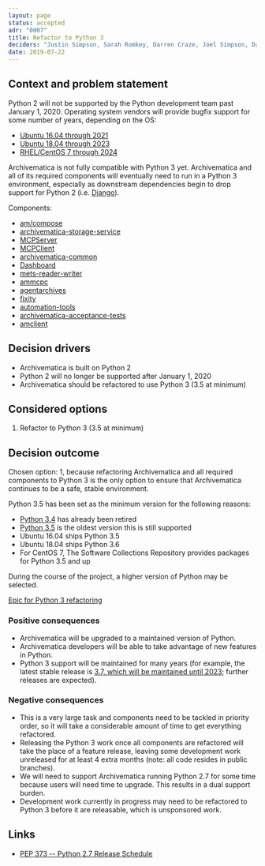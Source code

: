 ```yaml
---
layout: page
status: accepted
adr: "0007"
title: Refactor to Python 3
deciders: "Justin Simpson, Sarah Romkey, Darren Craze, Joel Simpson, David Juhasz, Jesús García Crespo, Pieter Van Garderen, Sara Allain, Ashley Blewer, Santiago Rodríguez Collazo, Miguel Angel Medinilla Luque, José Raddaoui Marín, Cole Maclean, Ross Spencer, Douglas Cerna."
date: 2019-07-22
---
```


## Context and problem statement

Python 2 will not be supported by the Python development team past January 1,
2020\. Operating system vendors will provide bugfix support for some number of
years, depending on the OS:

* [Ubuntu 16.04 through 2021](https://wiki.ubuntu.com/Releases)
* [Ubuntu 18.04 through 2023](https://wiki.ubuntu.com/Releases)
* [RHEL/CentOS 7 through 2024](https://wiki.centos.org/About/Product)

Archivematica is not fully compatible with Python 3 yet. Archivematica and all
of its required components will eventually need to run in a Python 3
environment, especially as downstream dependencies begin to drop support for
Python 2 (i.e.
[Django](https://docs.djangoproject.com/en/2.2/faq/install/#what-python-version-should-i-use-with-django)).

Components:

* [am/compose](https://github.com/artefactual-labs/am)
* [archivematica-storage-service](https://github.com/artefactual/archivematica-storage-service)
* [MCPServer](https://github.com/artefactual/archivematica/tree/a889605d8c97e114f8c0bc707d6a371030fb5c0b/src/MCPServer)
* [MCPClient](https://github.com/artefactual/archivematica/tree/a889605d8c97e114f8c0bc707d6a371030fb5c0b/src/MCPClient)
* [archivematica-common](https://github.com/artefactual/archivematica/tree/a889605d8c97e114f8c0bc707d6a371030fb5c0b/src/archivematicaCommon)
* [Dashboard](https://github.com/artefactual/archivematica/tree/a889605d8c97e114f8c0bc707d6a371030fb5c0b/src/dashboard)
* [mets-reader-writer](https://github.com/artefactual-labs/mets-reader-writer)
* [ammcpc](https://github.com/artefactual-labs/ammcpc)
* [agentarchives](https://github.com/artefactual-labs/agentarchives)
* [fixity](https://github.com/artefactual/fixity)
* [automation-tools](https://github.com/artefactual/automation-tools)
* [archivematica-acceptance-tests](https://github.com/artefactual-labs/archivematica-acceptance-tests)
* [amclient](https://github.com/artefactual-labs/amclient)

## Decision drivers

* Archivematica is built on Python 2
* Python 2 will no longer be supported after January 1, 2020
* Archivematica should be refactored to use Python 3 (3.5 at minimum)

## Considered options

1. Refactor to Python 3 (3.5 at minimum)

## Decision outcome

Chosen option: 1, because refactoring Archivematica and all required components
to Python 3 is the only option to ensure that Archivematica continues to be a
safe, stable environment.

Python 3.5 has been set as the minimum version for the following reasons:

* [Python 3.4](https://www.python.org/dev/peps/pep-0429/) has already been
  retired
* [Python 3.5](https://www.python.org/dev/peps/pep-0478/) is the oldest version
  this is still supported
* Ubuntu 16.04 ships Python 3.5
* Ubuntu 18.04 ships Python 3.6
* For CentOS 7, The Software Collections Repository provides packages for
  Python 3.5 and up

During the course of the project, a higher version of Python may be selected.

[Epic for Python 3 refactoring](https://github.com/archivematica/Issues/issues/805)

### Positive consequences

* Archivematica will be upgraded to a maintained version of Python.
* Archivematica developers will be able to take advantage of new features in
  Python.
* Python 3 support will be maintained for many years (for example, the latest
  stable release is [3.7, which will be maintained until 2023](https://www.python.org/dev/peps/pep-0537/#release-schedule);
  further releases are expected).

### Negative consequences

* This is a very large task and components need to be tackled in priority order,
  so it will take a considerable amount of time to get everything refactored.
* Releasing the Python 3 work once all components are refactored will take the
  place of a feature release, leaving some development work unreleased for at
  least 4 extra months (note: all code resides in public branches).
* We will need to support Archivematica running Python 2.7 for some time because
  users will need time to upgrade. This results in a dual support burden.
* Development work currently in progress may need to be refactored to Python 3
  before it are releasable, which is unsponsored work.

## Links

* [PEP 373 -- Python 2.7 Release Schedule](https://www.python.org/dev/peps/pep-0373/)
